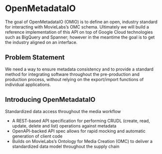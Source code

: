 # OpenMetadataIO

The goal of OpenMetadataIO (OMIO) is to define an open, industry standard for interacting with MovieLabs’s OMC schema. Ultimately we will build a reference implementation of this API on top of Google Cloud technologies such as BigQuery and Spanner; however in the meantime the goal is to get the industry aligned on an interface.

## Problem Statement
We need a way to ensure metadata consistency and to provide a standard method for integrating software throughout the pre-production and production process, without relying on the export/import functions of individual applications. 

## Introducing OpenMetadataIO
Standardized data access throughout the media workflow
* A REST-based API specification for performing CRUDL (create, read, update, delete and list) operations against metadata
* OpenAPI-backed API spec allows for rapid mocking and automatic generation of client code
* Builds on MovieLabs’s Ontology for Media Creation (OMC) to deliver a standardized data model throughout the supply chain
